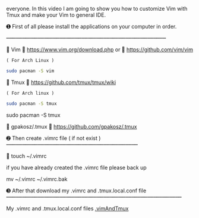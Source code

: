 everyone. In this video I am going to show you how to customize Vim with Tmux and make your Vim to general IDE.

➊ First of all please install the applications on your computer in order.

┉┉┉┉┉┉┉┉┉┉┉┉┉┉┉┉┉┉┉┉┉┉┉┉┉┉┉┉┉┉┉┉┉┉┉┉┉┉┉┉┉┉┉┉┉┉┉┉┉┉┉


🔽 Vim
🔹 https://www.vim.org/download.php
     or
🔹 https://github.com/vim/vim


    ( For Arch Linux )
``` bash
sudo pacman -S vim
```
🔽 Tmux
🔹 https://github.com/tmux/tmux/wiki

    ( For Arch linux ) 
```bash
sudo pacman -S tmux

```

  sudo pacman -S tmux

🔽  gpakosz/.tmux
🔹 https://github.com/gpakosz/.tmux

➋ Then create .vimrc file ( if not exist )
┉┉┉┉┉┉┉┉┉┉┉┉┉┉┉┉┉┉┉┉┉┉┉┉┉┉┉┉┉┉┉┉┉┉┉┉┉┉┉┉┉┉


🔹 touch ~/.vimrc

 if you have already created the .vimrc file please back up

 mv ~/.vimrc ~/.vimrc.bak

➌ After that download my .vimrc and .tmux.local.conf file 
┉┉┉┉┉┉┉┉┉┉┉┉┉┉┉┉┉┉┉┉┉┉┉┉┉┉┉┉┉┉┉┉┉┉┉┉┉┉┉┉┉┉┉┉┉┉┉┉┉┉┉┉┉┉┉┉


 My .vimrc and .tmux.local.conf files
[.vimAndTmux](https://github.com/Mestane/.vimAndTmux.git)
